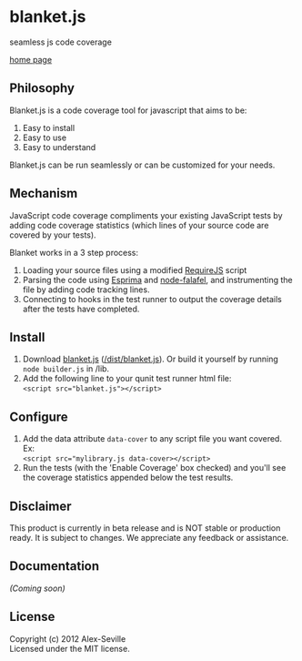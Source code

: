 # blanket.js

seamless js code coverage

[home page](http://migrii.github.com/blanket/)

## Philosophy

Blanket.js is a code coverage tool for javascript that aims to be:

1. Easy to install
2. Easy to use
3. Easy to understand

Blanket.js can be run seamlessly or can be customized for your needs.

## Mechanism

JavaScript code coverage compliments your existing JavaScript tests by adding code coverage statistics (which lines of your source code are covered by your tests).

Blanket works in a 3 step process:

1. Loading your source files using a modified [RequireJS](http://requirejs.org/) script
2. Parsing the code using [Esprima](http://esprima.org) and [node-falafel](https://github.com/substack/node-falafel), and instrumenting the file by adding code tracking lines.
3. Connecting to hooks in the test runner to output the coverage details after the tests have completed.

## Install

1. Download [blanket.js](https://raw.github.com/Migrii/blanket/live/dist/blanket.js) ([/dist/blanket.js](https://raw.github.com/Migrii/blanket/live/dist/blanket.js)).  Or build it yourself by running `node builder.js` in /lib.
2. Add the following line to your qunit test runner html file:  
     `<script src="blanket.js"></script>`

## Configure

1. Add the data attribute `data-cover` to any script file you want covered.   
   Ex:   
     `<script src="mylibrary.js data-cover></script>`  
2. Run the tests (with the 'Enable Coverage' box checked) and you'll see the coverage statistics appended below the test results.

## Disclaimer

This product is currently in beta release and is NOT stable or production ready.  It is subject to changes.  We appreciate any feedback or assistance.

## Documentation
_(Coming soon)_

## License
Copyright (c) 2012 Alex-Seville  
Licensed under the MIT license.
